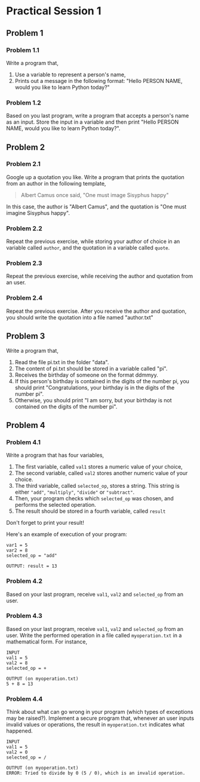 # Practical Session 1

## Problem 1

### Problem 1.1

Write a program that,

1. Use a variable to represent a person's name,
2. Prints out a message in the following format: "Hello PERSON NAME, would you like to learn Python today?"

### Problem 1.2

Based on you last program, write a program that accepts a person's name as an input. Store the input in a variable and then print "Hello PERSON NAME, would you like to learn Python today?".

## Problem 2

### Problem 2.1

Google up a quotation you like. Write a program that prints the quotation from an author in the following template,

> Albert Camus once said, "One must image Sisyphus happy"

In this case, the author is "Albert Camus", and the quotation is "One must imagine Sisyphus happy".

### Problem 2.2

Repeat the previous exercise, while storing your author of choice in an variable called ```author```, and the quotation in a variable called ```quote```.

### Problem 2.3

Repeat the previous exercise, while receiving the author and quotation from an user.

### Problem 2.4

Repeat the previous exercise. After you receive the author and quotation, you should write the quotation into a file named "author.txt"

## Problem 3

Write a program that,

1. Read the file pi.txt in the folder "data".
2. The content of pi.txt should be stored in a variable called "pi".
3. Receives the birthday of someone on the format ddmmyy.
4. If this person's birthday is contained in the digits of the number pi, you should print "Congratulations, your birthday is in the digits of the number pi".
5. Otherwise, you should print "I am sorry, but your birthday is not contained on the digits of the number pi".

## Problem 4

### Problem 4.1

Write a program that has four variables,

1. The first variable, called ```val1``` stores a numeric value of your choice,
2. The second variable, called ```val2``` stores another numeric value of your choice.
3. The third variable, called ```selected_op```,  stores a string. This string is either ```"add"```, ```"multiply"```, ```"divide"``` or ```"subtract"```.
4. Then, your program checks which ```selected_op``` was chosen, and performs the selected operation.
5. The result should be stored in a fourth variable, called ```result```

Don't forget to print your result!

Here's an example of execution of your program:

```
var1 = 5
var2 = 8
selected_op = "add"

OUTPUT: result = 13
```

### Problem 4.2

Based on your last program, receive ```val1```, ```val2``` and ```selected_op``` from an user.

### Problem 4.3

Based on your last program, receive ```val1```, ```val2``` and ```selected_op``` from an user. Write the performed operation in a file called ```myoperation.txt``` in a mathematical form. For instance,

```
INPUT
val1 = 5
val2 = 8
selected_op = +

OUTPUT (on myoperation.txt)
5 + 8 = 13
```

### Problem 4.4

Think about what can go wrong in your program (which types of exceptions may be raised?). Implement a secure program that, whenever an user inputs invalid values or operations, the result in ```myoperation.txt``` indicates what happened.

```
INPUT
val1 = 5
val2 = 0
selected_op = /

OUTPUT (on myoperation.txt)
ERROR: Tried to divide by 0 (5 / 0), which is an invalid operation.
```
